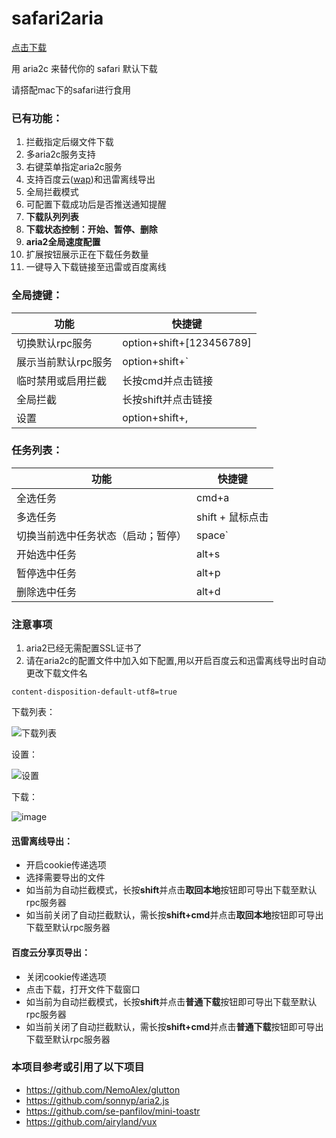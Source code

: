 # safari2aria

[点击下载](https://github.com/miniers/safari2aria/releases)

用 aria2c 来替代你的 safari 默认下载

请搭配mac下的safari进行食用

### 已有功能：
1. 拦截指定后缀文件下载
2. 多aria2c服务支持
3. 右键菜单指定aria2c服务
4. 支持百度云([wap](https://pan.baidu.com/wap/home))和迅雷离线导出
5. 全局拦截模式
6. 可配置下载成功后是否推送通知提醒
7. **下载队列列表**
8. **下载状态控制：开始、暂停、删除**
9. **aria2全局速度配置**
10. 扩展按钮展示正在下载任务数量
11. 一键导入下载链接至迅雷或百度离线


### 全局捷键：
功能 | 快捷键
---- | ---
切换默认rpc服务 | option+shift+[123456789]
展示当前默认rpc服务 |  option+shift+`
临时禁用或启用拦截 |  长按cmd并点击链接
全局拦截 |  长按shift并点击链接
设置 |  option+shift+,

### 任务列表：
功能 | 快捷键
---- | ---
全选任务 | cmd+a
多选任务 | shift + 鼠标点击
切换当前选中任务状态（启动；暂停） |  space`
开始选中任务 |  alt+s
暂停选中任务 |  alt+p
删除选中任务 |  alt+d

### 注意事项
1. aria2已经无需配置SSL证书了
2. 请在aria2c的配置文件中加入如下配置,用以开启百度云和迅雷离线导出时自动更改下载文件名
```
content-disposition-default-utf8=true

```
下载列表：

![下载列表](https://user-images.githubusercontent.com/2039910/27314971-8d8f2a3a-55a9-11e7-90ad-a5751d30f38a.png)


设置：

![设置](https://user-images.githubusercontent.com/2039910/27327247-91090c1c-55e0-11e7-944f-5678760849ee.png)


下载：

![image](https://user-images.githubusercontent.com/2039910/27039821-b4518ce6-4fc1-11e7-8dc2-a9b9c1621ae0.png)

#### 迅雷离线导出：
- 开启cookie传递选项
- 选择需要导出的文件
- 如当前为自动拦截模式，长按**shift**并点击**取回本地**按钮即可导出下载至默认rpc服务器
- 如当前关闭了自动拦截默认，需长按**shift+cmd**并点击**取回本地**按钮即可导出下载至默认rpc服务器

#### 百度云分享页导出：
- 关闭cookie传递选项
- 点击下载，打开文件下载窗口
- 如当前为自动拦截模式，长按**shift**并点击**普通下载**按钮即可导出下载至默认rpc服务器
- 如当前关闭了自动拦截默认，需长按**shift+cmd**并点击**普通下载**按钮即可导出下载至默认rpc服务器

### 本项目参考或引用了以下项目
- https://github.com/NemoAlex/glutton
- https://github.com/sonnyp/aria2.js
- https://github.com/se-panfilov/mini-toastr
- https://github.com/airyland/vux

